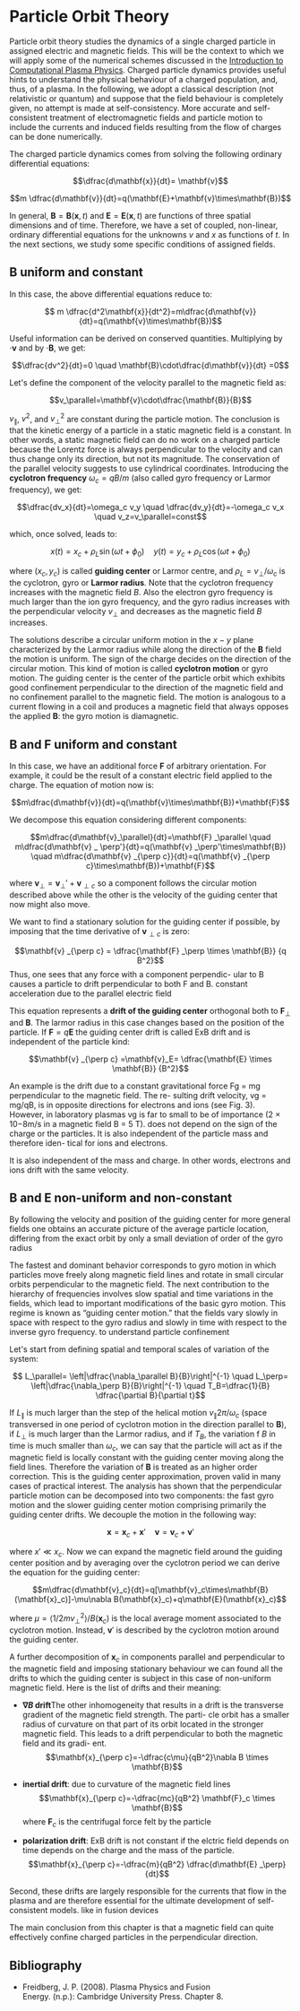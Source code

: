 # Particle Orbit Theory

Particle orbit theory studies the dynamics of a single charged particle in assigned electric and magnetic fields. This will be the context to which we will apply some of the numerical schemes discussed in the [Introduction to Computational Plasma Physics](./Intro_Comp_Plasma_Phys.md). Charged particle dynamics provides useful hints to understand the physical behaviour of a charged population, and, thus, of a plasma. In the following, we adopt a classical description (not relativistic or quantum) and suppose that the field behaviour is completely given, no attempt is made at self-consistency. More accurate and self-consistent treatment of electromagnetic fields and particle motion to include the currents and induced fields resulting from the flow of charges can be done numerically. 

The charged particle dynamics comes from solving the following ordinary differential equations:

$$\dfrac{d\mathbf{x}}{dt}= \mathbf{v}$$

$$m \dfrac{d\mathbf{v}}{dt}=q(\mathbf{E}+\mathbf{v}\times\mathbf{B})$$

In general, $\mathbf{B} = \mathbf{B}(\mathbf{x}, t)$ and $\mathbf{E} = \mathbf{E}(\mathbf{x}, t)$ are functions of three spatial dimensions and of time. Therefore, we have a set of coupled, non-linear, ordinary differential equations for the unknowns $v$ and $x$ as functions of $t$. In the next sections, we study some specific conditions of assigned fields.

## $\mathbf{B}$ uniform and constant

In this case, the above differential equations reduce to:

$$ m \dfrac{d^2\mathbf{x}}{dt^2}=m\dfrac{d\mathbf{v}}{dt}=q(\mathbf{v}\times\mathbf{B})$$

Useful information can be derived on conserved quantities. Multiplying by $\cdot \mathbf{v}$ and by $\cdot \mathbf{B}$, we get:

$$\dfrac{dv^2}{dt}=0 \quad \mathbf{B}\cdot\dfrac{d\mathbf{v}}{dt} =0$$

Let's define the component of the velocity parallel to the magnetic field as:

$$v_\parallel=\mathbf{v}\cdot\dfrac{\mathbf{B}}{B}$$

$v_\parallel$, $v^2$, and $v_{\perp}^2$ are constant during the particle motion. The conclusion is that the kinetic energy of a particle in a static magnetic field is a constant. In other words, a static magnetic field can do no work on a charged particle because the Lorentz force is always perpendicular to the velocity and can
thus change only its direction, but not its magnitude. The conservation of the parallel velocity suggests to use cylindrical coordinates. Introducing the **cyclotron frequency** $\omega_c=qB/m$ (also called gyro frequency or Larmor frequency), we get:

$$\dfrac{dv_x}{dt}=\omega_c v_y \quad \dfrac{dv_y}{dt}=-\omega_c v_x \quad v_z=v_\parallel=const$$

which, once solved, leads to:

$$ x(t)=x_c+\rho_L \sin(\omega t+ \phi_0) \quad y(t)=y_c+\rho_L \cos(\omega t+ \phi_0)$$

where $(x_c,y_c)$ is called **guiding center** or Larmor centre, and $\rho_L=v_\perp/\omega_c$ is the cyclotron, gyro or **Larmor radius**. Note that the cyclotron frequency increases with the magnetic field $B$. Also the electron gyro frequency is much larger than the ion gyro frequency, and the gyro radius increases with
the perpendicular velocity $v_\perp$ and decreases as the magnetic field $B$ increases.
 
The solutions describe a circular uniform motion in the $x-y$ plane characterized by the Larmor radius while along the direction of the $\mathbf{B}$ field the motion is uniform. The sign of the charge decides on the direction of the circular motion. This kind of motion is called **cyclotron motion** or gyro motion. The guiding center  is the center of the particle orbit which exhibits good confinement perpendicular to the direction of the magnetic field and no confinement parallel to the magnetic field. The motion is analogous to a current flowing in a coil and produces a magnetic field that always opposes the applied $\mathbf{B}$: the gyro motion is diamagnetic.


## $\mathbf{B}$ and $\mathbf{F}$ uniform and constant

In this case, we have an additional force $\mathbf{F}$ of arbitrary orientation. For example, it could be the result of a constant electric field applied to the charge. The equation of motion now is:

$$m\dfrac{d\mathbf{v}}{dt}=q(\mathbf{v}\times\mathbf{B})+\mathbf{F}$$

We decompose this equation considering different components:

$$m\dfrac{d\mathbf{v}_\parallel}{dt}=\mathbf{F} _\parallel \quad m\dfrac{d\mathbf{v} _ \perp'}{dt}=q(\mathbf{v} _\perp'\times\mathbf{B}) \quad m\dfrac{d\mathbf{v} _{\perp c}}{dt}=q(\mathbf{v} _{\perp c}\times\mathbf{B})+\mathbf{F}$$

where $\mathbf{v}_\perp=\mathbf{v} _ \perp'+\mathbf{v} _{\perp c}$ so a component follows the circular motion described above while the other is the velocity of the guiding center that now might also move.

We want to find a stationary solution for the guiding center if possible, by imposing that the time derivative of $\mathbf{v} _{\perp c}$ is zero:

$$\mathbf{v} _{\perp c} = \dfrac{\mathbf{F} _\perp \times \mathbf{B}} {q B^2}$$
Thus, one sees that any force with a component perpendic-
ular to B causes a particle to drift perpendicular to both F
and B.
constant acceleration
due to the parallel electric field

This equation represents a **drift of the guiding center** orthogonal both to $\mathbf{F} _\perp$ and $\mathbf{B}$. The larmor radius in this case changes based on the position of the particle. If $\mathbf{F}=q\mathbf{E}$ the guiding center drift is called ExB drift and is independent of the particle kind:

$$\mathbf{v} _{\perp c} =\mathbf{v}_E= \dfrac{\mathbf{E} \times \mathbf{B}} {B^2}$$

An example is the drift due to a constant gravitational
force Fg = mg perpendicular to the magnetic field. The re-
sulting drift velocity, vg = mg/qB, is in opposite directions
for electrons and ions (see Fig. 3). However, in laboratory plasmas vg is far to small to
be of importance (2 × 10−8m/s in a magnetic field B = 5 T). does not depend on the sign of the charge or the particles. It
is also independent of the particle mass and therefore iden-
tical for ions and electrons.

It is also independent of the mass and charge. In other
words, electrons and ions drift with the same velocity.

## $\mathbf{B}$ and $\mathbf{E}$ non-uniform and non-constant

By following the velocity and position of the guiding center for more general
fields one obtains an accurate picture of the average particle location, differing from the
exact orbit by only a small deviation of order of the gyro radius

The fastest and dominant behavior corresponds to gyro motion in which particles move freely along magnetic field lines and rotate in small circular orbits perpendicular to the magnetic field.
The next contribution to the hierarchy of frequencies involves slow spatial and time
variations in the fields, which lead to important modifications of the basic gyro motion.
This regime is known as “guiding center motion.”
that the fields vary slowly in space with respect to the gyro radius and slowly in time
with respect to the inverse gyro frequency. to understand
particle confinement

Let's start from defining spatial and temporal scales of variation of the system:

$$ L_\parallel= \left|\dfrac{\nabla_\parallel B}{B}\right|^{-1} \quad L_\perp= \left|\dfrac{\nabla_\perp B}{B}\right|^{-1} \quad T_B=\dfrac{1}{B} \dfrac{\partial B}{\partial t}$$

If $L_\parallel$ is much larger than the step of the helical motion $v_\parallel 2\pi/\omega_c$ (space transversed in one period of cyclotron motion in the direction parallel to $\mathbf{B}$), if $L_\perp$ is much larger than the Larmor radius, and if $T_B$, the variation f $B$ in time is much smaller than $\omega_c$, we can say that the particle will act as if the magnetic field is locally constant with the guiding center moving along the field lines. Therefore the variation of $\mathbf{B}$ is treated as an higher order correction. This is the guiding center approximation, proven valid in many cases of practical interest.
The analysis has shown that the perpendicular particle motion can be decomposed into
two components: the fast gyro motion and the slower guiding center motion comprising
primarily the guiding center drifts.
We decouple the motion in the following way:

$$ \mathbf{x}=\mathbf{x}_c+\mathbf{x}' \quad \mathbf{v}=\mathbf{v}_c+\mathbf{v}' $$

where $x'\ll x_c$. Now we can expand the magnetic field around the guiding center position and by averaging over the cyclotron period we can derive the equation for the guiding center:

$$m\dfrac{d\mathbf{v}_c}{dt}=q[\mathbf{v}_c\times\mathbf{B}(\mathbf{x}_c)]-\mu\nabla B(\mathbf{x}_c)+q\mathbf{E}(\mathbf{x}_c)$$

where $\mu=\langle 1/2 m v_\perp^2\rangle/B(\mathbf{x}_c)$ is the local average moment associated to the cyclotron motion. Instead, $\mathbf{v}'$ is described by the cyclotron motion around the guiding center.

A further decomposition of $\mathbf{x}_c$ in components parallel and perpendicular to  the magnetic field and imposing stationary behaviour we can found all the drifts to which the guiding center is subject in this case of non-uniform magnetic field. Here is the list of drifts and their meaning:

* **$\nabla B$ drift**The other inhomogeneity that results in a drift is the
transverse gradient of the magnetic field strength. The parti-
cle orbit has a smaller radius of curvature on that part of its
orbit located in the stronger magnetic field. This leads to a
drift perpendicular to both the magnetic field and its gradi-
ent.
  $$\mathbf{x}_{\perp c}=-\dfrac{c\mu}{qB^2}\nabla B \times \mathbf{B}$$

* **inertial drift**: due to curvature of the magnetic field lines
  $$\mathbf{x}_{\perp c}=-\dfrac{mc}{qB^2} \mathbf{F}_c \times \mathbf{B}$$
  where $\mathbf{F}_c$ is the centrifugal force felt by the particle

* **polarization drift**: ExB drift is not constant if the elctric field depends on time depends
on the charge and the mass of the particle.
  $$\mathbf{x}_{\perp c}=-\dfrac{m}{qB^2} \dfrac{d\mathbf{E} _\perp}{dt}$$

Second,
these drifts are largely responsible for the currents that flow in the plasma and are therefore
essential for the ultimate development of self-consistent models. like in fusion devices

The main conclusion from this chapter is that a magnetic field can quite effectively
confine charged particles in the perpendicular direction.

## Bibliography

* Freidberg, J. P. (2008). Plasma Physics and Fusion Energy. (n.p.): Cambridge University Press. Chapter 8.

















